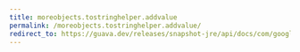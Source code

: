 ```yaml
---
title: moreobjects.tostringhelper.addvalue
permalink: /moreobjects.tostringhelper.addvalue/
redirect_to: https://guava.dev/releases/snapshot-jre/api/docs/com/google/common/base/MoreObjects.ToStringHelper.html#addValue-int-
---
```

